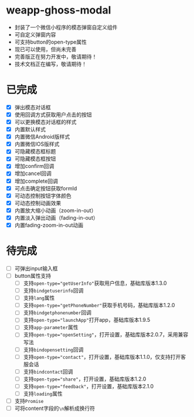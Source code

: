 # weapp-ghoss-modal

- 封装了一个微信小程序的模态弹窗自定义组件
- 可自定义弹窗内容
- 可支持button的open-type属性
- 现已可以使用，但尚未完善
- 完善版正在努力开发中，敬请期待！
- 技术文档正在编写，敬请期待！

# 已完成

- [x] 弹出模态对话框
- [x] 使用回调方式获取用户点击的按钮
- [x] 可以更换模态对话框的样式
- [x] 内置默认样式
- [x] 内置微信Android版样式
- [x] 内置微信IOS版样式
- [x] 可隐藏模态框标题
- [x] 可隐藏模态框按钮
- [x] 增加confirm回调
- [x] 增加cancel回调
- [x] 增加complete回调
- [x] 可点击确定按钮获取formId
- [x] 可动态控制按钮字体颜色
- [x] 可动态控制动画效果
- [x] 内置放大缩小动画（zoom-in-out）
- [x] 内置淡入弹出动画（fading-in-out）
- [x] 内置fading-zoom-in-out动画

# 待完成

- [ ] 可弹出input输入框
- [ ] button属性支持
    - [ ] 支持`open-type="getUserInfo"`获取用户信息，基础库版本1.3.0
    - [ ] 支持`bindgetuserinfo`回调
    - [ ] 支持`lang`属性
    - [ ] 支持`open-type="getPhoneNumber"`获取手机号码，基础库版本1.2.0
    - [ ] 支持`bindgetphonenumber`回调
    - [ ] 支持`open-type="launchApp"`打开app，基础库版本1.9.5
    - [ ] 支持`app-parameter`属性
    - [ ] 支持`open-type="openSetting"`，打开设置，基础库版本2.0.7，采用兼容写法
    - [ ] 支持`bindopensetting`回调
    - [ ] 支持`open-type="contact"`，打开设置，基础库版本1.1.0，仅支持打开客服会话
    - [ ] 支持`bindcontact`回调
    - [ ] 支持`open-type="share"`，打开设置，基础库版本1.2.0
    - [ ] 支持`open-type="feedback"`，打开设置，基础库版本2.1.0
    - [ ] 支持`loading`属性
- [ ] 支持`Promise`
- [ ] 可将content字段的`\n`解析成换行符